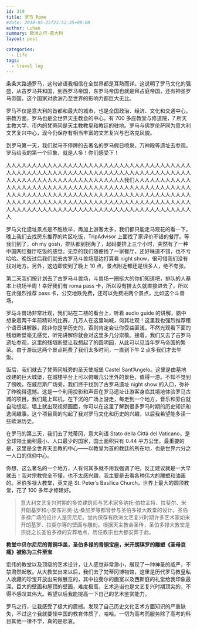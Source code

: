 ```yaml
---
id: 319
title: 罗马 Rome
#date: 2018-05-25T23:52:35+00:00
author: Luhao
summary: 欧洲之行-意大利
layout: post

categories:
  - Life
tags:
  - travel log
---
```


条条大路通罗马，这句谚语我相信在全世界都是耳熟而详。这说明了罗马文化的强盛，从古罗马共和国，到西罗马帝国，东罗马帝国也就是拜占庭帝国，还有神圣罗马帝国，这个国家对欧洲乃至世界的影响力都巨大无比。

罗马不仅是意大利的首都和最大的城市，也是全国政治、经济、文化和交通中心。宗教方面，罗马也是全世界天主教会的中心，有 700 多座教堂与修道院，7 所天主教大学，市内的梵蒂冈是天主教教皇和教廷的驻地。罗马与佛罗伦萨同为意大利文艺复兴中心，现今仍保存有相当丰富的文艺复兴与巴洛克风貌。

到罗马第一天，我们就马不停蹄的去著名的罗马假日喷泉，万神殿等遗址去参观。罗马给我的第一个印象，就是人多！你们感受下！

人人人人人人人人人人人人人人人人人人人人人人人人人人人人人人人人人人人人人人人人人人人人人人人人人人人人人人人人人人人人人人人人人人人人人人人人人人人人人人人人人人人人人人人人人人人人人人人我们人人人人人人人人人人人人人人人人人人人人人人人人人人人人人人人人人人人人人人人人人人人人人人人人人人人人人人人人人人人人人人人人人人人人人人人人人人人人人人人人人人人人人人人人人人人人人人人人人人人人人人人人人人人人人人人人人人人人人人人人人人人人人人人人人人人人人人人人人人人人人人人人人人人人人人人人人人人人

罗马文化遗址景点是不胜枚举，再加上游客太多，我们都只能走马观花的看一下。晚上我们去找房东推荐的片区吃饭，TripAdvisor 上面找了家评价不错的餐厅。等我们到了，oh my gosh，排队都到拐角了，起码要排上三个小时，突然有了一种中国网红餐厅吃饭的感觉。无奈的我们随便找了一家餐厅，还好味道不错，也不亏哈哈。晚饭过后我们就去古罗马斗兽场那边打算看 night show，很可惜我们没有找对地方。另外，这边即使到了晚上 10 点，景点附近都还是很多人，绝不夸张。

第二天我们按计划去了古罗马斗兽场，斗兽场一圈挺大的你们知道吧，排队的人基本上绕场半周！幸好我们有 roma pass 卡，所以没有排太久就直接进去了，所以在此强烈推荐 pass 卡，公交地跌免费，还可以免费进两个景点，比如这个斗兽场。

罗马斗兽场非常壮观，我们站在二楼的看台上，听着 audio guide 的讲解，脑中想象着两千年前精彩的比赛，几万人在这里呐喊，何其壮观！这里我也强烈推荐租个语音讲解器，除非你是学历史的，否则肯定会让你受益匪浅，不然光观看下面的残垣断壁毫无感觉，听完讲解你就会对这里多几分崇敬。接着，我们又去了古罗马遗址参观，这里的残垣断壁让我想起了的圆明园，从此可以见当年罗马帝国的繁荣。由于游玩这两个景点耗费了我们太多时间，一直到下午 2 点多我们才去午饭。

饭后，我们就去了梵蒂冈城旁的圣天使城堡 Castel Sant’Angelo。这里是由墓地改建的巨大城堡，在城楼平台上可以俯瞰几公里外的景色，值得一游。不知不觉到了傍晚，在威尼斯广场旁，我们终于找到了古罗马遗址 night show 的入口，弥补了昨晚得遗憾。这是一个利用投影和声音在罗马遗址让游客身临其境地体验罗马古城的项目。我们戴上耳机，在下沉的广场上游走，每走到一个地方，音乐和旁白就自动想起，墙上就出现视频画面，你可以在这里了解到很多罗马时期的历史知识和逸闻趣事。这个项目真的勾起了我对罗马文化和历史的兴趣，以后我希望能多读一些欧洲历史。

在罗马的第三天，我们去了梵蒂冈，意大利语 Stato della Città del Vaticano，是全球领土面积最小、人口最少的国家，国土面积只有 0.44 平方公里。最重要的是，这里是全世界天主教的中心——以教皇为首的教廷的所在地，也是世界六分之一人口的信仰中心。

你想，这么著名的一个地方，人有何其多就不用我强调了吧，反正建议就是一大早就去！我对宗教完全不懂，也不太感兴趣，我主要是去看各种伟大的雕塑和油画的。圣伯多禄大教堂，英文是 St. Peter&#8217;s Basilica Church，世界上最大的圆顶教堂，花了 100 多年才修建好。

> 意大利文艺复兴时期的多位建筑师与艺术家多纳托·伯拉孟特、拉斐尔、米开朗基罗和小安东尼奥·达·桑加罗等都曾参与圣伯多禄大教堂的设计。圣伯多禄广场的设计人是贝尼尼。堂内保存有欧洲文艺复兴时期许多艺术家如米开朗基罗、拉斐尔等的壁画与雕刻。根据天主教会圣传，圣伯多禄大教堂是宗徒之长圣伯多禄的安葬地点，历任教宗也大都安葬于此。

**教堂中贝尔尼尼的青铜华盖，圣伯多禄的青铜宝座，米开朗琪罗的雕塑《圣母哀痛》被称为三件至宝**

宏伟的教堂以及顶级的艺术设计，让人感觉非常渺小，展现了一种神圣的威严，不禁肃然起敬。从大教堂出来以后，我们去了梵蒂冈博物馆，这里是历代罗马教皇私人收藏的珍宝开放出来做展览的，其中拉斐尔的画室以及西斯庭的礼堂给我印象最深。巨大的壁画和屋顶的壁画，难度极高，艺术造诣也是文艺复兴时期顶尖的，不得不感叹其伟大。希望以后我能提高一下自己的艺术鉴赏能力。

罗马之行，让我感受了极大的震撼。发现了自己历史文化艺术方面知识的严重缺失，不过这个我就要怪中国的教育体质了，哈哈。一切为高考而服务除了高考的科目其他一律不学，真的是悲哀。
